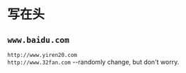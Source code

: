 # 写在头
`www.baidu.com`
---
`http://www.yiren20.com`<br>
`http://www.32fan.com` --randomly change, but don't worry.
